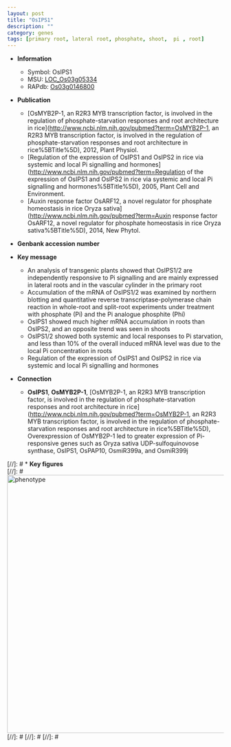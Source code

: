 ```yaml
---
layout: post
title: "OsIPS1"
description: ""
category: genes
tags: [primary root, lateral root, phosphate, shoot,  pi , root]
---
```


* **Information**  
    + Symbol: OsIPS1  
    + MSU: [LOC_Os03g05334](http://rice.plantbiology.msu.edu/cgi-bin/ORF_infopage.cgi?orf=LOC_Os03g05334)  
    + RAPdb: [Os03g0146800](http://rapdb.dna.affrc.go.jp/viewer/gbrowse_details/irgsp1?name=Os03g0146800)  

* **Publication**  
    + [OsMYB2P-1, an R2R3 MYB transcription factor, is involved in the regulation of phosphate-starvation responses and root architecture in rice](http://www.ncbi.nlm.nih.gov/pubmed?term=OsMYB2P-1, an R2R3 MYB transcription factor, is involved in the regulation of phosphate-starvation responses and root architecture in rice%5BTitle%5D), 2012, Plant Physiol.
    + [Regulation of the expression of OsIPS1 and OsIPS2 in rice via systemic and local Pi signalling and hormones](http://www.ncbi.nlm.nih.gov/pubmed?term=Regulation of the expression of OsIPS1 and OsIPS2 in rice via systemic and local Pi signalling and hormones%5BTitle%5D), 2005, Plant Cell and Environment.
    + [Auxin response factor OsARF12, a novel regulator for phosphate homeostasis in rice Oryza sativa](http://www.ncbi.nlm.nih.gov/pubmed?term=Auxin response factor OsARF12, a novel regulator for phosphate homeostasis in rice Oryza sativa%5BTitle%5D), 2014, New Phytol.

* **Genbank accession number**  

* **Key message**  
    + An analysis of transgenic plants showed that OsIPS1/2 are independently responsive to Pi signalling and are mainly expressed in lateral roots and in the vascular cylinder in the primary root
    + Accumulation of the mRNA of OsIPS1/2 was examined by northern blotting and quantitative reverse transcriptase-polymerase chain reaction in whole-root and split-root experiments under treatment with phosphate (Pi) and the Pi analogue phosphite (Phi)
    + OsIPS1 showed much higher mRNA accumulation in roots than OsIPS2, and an opposite trend was seen in shoots
    + OsIPS1/2 showed both systemic and local responses to Pi starvation, and less than 10% of the overall induced mRNA level was due to the local Pi concentration in roots
    + Regulation of the expression of OsIPS1 and OsIPS2 in rice via systemic and local Pi signalling and hormones

* **Connection**  
    + __OsIPS1__, __OsMYB2P-1__, [OsMYB2P-1, an R2R3 MYB transcription factor, is involved in the regulation of phosphate-starvation responses and root architecture in rice](http://www.ncbi.nlm.nih.gov/pubmed?term=OsMYB2P-1, an R2R3 MYB transcription factor, is involved in the regulation of phosphate-starvation responses and root architecture in rice%5BTitle%5D), Overexpression of OsMYB2P-1 led to greater expression of Pi-responsive genes such as Oryza sativa UDP-sulfoquinovose synthase, OsIPS1, OsPAP10, OsmiR399a, and OsmiR399j

[//]: # * **Key figures**  
[//]: # <img src="http://funRiceGenes.github.io/images/OsIPS1.pheno.png" alt="phenotype"  style="width: 600px;"/>
[//]: # 
[//]: # 
[//]: # 
